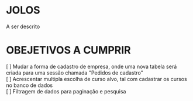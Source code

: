 # JOLOS
A ser descrito


# OBEJETIVOS A CUMPRIR
[ ] Mudar a forma de cadastro de empresa, onde uma nova tabela será criada para uma sessão chamada "Pedidos de cadastro"
<br>
[ ] Acrescentar multipla escolha de curso alvo, tal com cadastrar os cursos no banco de dados
<br>
[ ] Filtragem de dados para paginação e pesquisa
